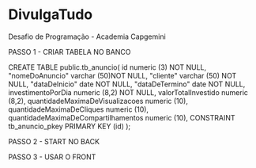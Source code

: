 # DivulgaTudo
Desafio de Programação - Academia Capgemini

PASSO 1 - CRIAR TABELA NO BANCO

CREATE TABLE public.tb_anuncio(
    id numeric (3) NOT NULL,
    "nomeDoAnuncio" varchar  (50)NOT NULL,
    "cliente" varchar (50) NOT NULL,
    "dataDeInicio" date NOT NULL,
    "dataDeTermino" date NOT NULL,
    investimentoPorDia numeric (8,2) NOT NULL,
    valorTotalInvestido numeric (8,2),
    quantidadeMaximaDeVisualizacoes  numeric (10),
    quantidadeMaximaDeCliques numeric (10),
    quantidadeMaximaDeCompartilhamentos numeric (10),
    CONSTRAINT tb_anuncio_pkey PRIMARY KEY (id)
);

PASSO 2 - START NO BACK

PASSO 3 -  USAR O FRONT
